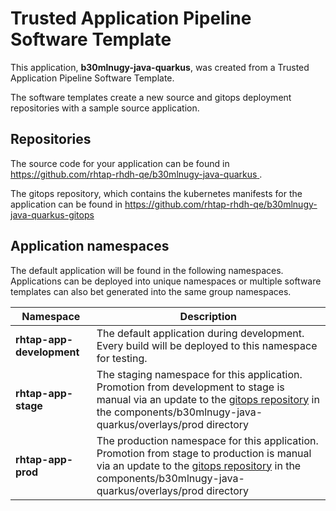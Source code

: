 # Trusted Application Pipeline Software Template

This application, **b30mlnugy-java-quarkus**, was created from a Trusted Application Pipeline Software Template.

The software templates create a new source and gitops deployment repositories with a sample source application. 

## Repositories

The source code for your application can be found in [https://github.com/rhtap-rhdh-qe/b30mlnugy-java-quarkus ](https://github.com/rhtap-rhdh-qe/b30mlnugy-java-quarkus ).
 
The gitops repository, which contains the kubernetes manifests for the application can be found in 
[https://github.com/rhtap-rhdh-qe/b30mlnugy-java-quarkus-gitops ](https://github.com/rhtap-rhdh-qe/b30mlnugy-java-quarkus-gitops ) 

## Application namespaces 

The default application will be found in the following namespaces. Applications can be deployed into unique namespaces or multiple software templates can also bet generated into the same group namespaces.  

|  Namespace   |  Description   |  
| -------- | -------- |   
| **rhtap-app-development** | The default application during development. Every build will be deployed to this namespace for testing. | 
| **rhtap-app-stage** | The staging namespace for this application. Promotion from development to stage is manual via an update to the [gitops repository](https://github.com/rhtap-rhdh-qe/b30mlnugy-java-quarkus-gitops ) in the components/b30mlnugy-java-quarkus/overlays/prod directory |  
| **rhtap-app-prod** | The production namespace for this application. Promotion from stage to production is manual via an update to the [gitops repository](https://github.com/rhtap-rhdh-qe/b30mlnugy-java-quarkus-gitops ) in the components/b30mlnugy-java-quarkus/overlays/prod directory | 